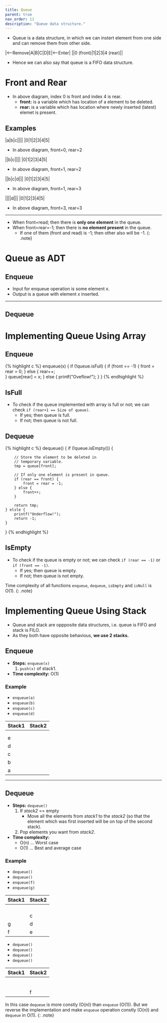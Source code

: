 ```yaml
---
title: Queue
parent: true
nav_order: 11
description: "Queue data structure."
---
```


- Queue is a data structure, in which we can instert element from one side and can remove them from other side.

|<--Remove|A|B|C|D|E|<--Enter|
||0 (front)|1|2|3|4 (rear)||

- Hence we can also say that queue is a FIFO data structure.

# Front and Rear

- In above diagram, index 0 is front and index 4 is rear.
    - **front:** is a variable which has location of a element to be deleted.
    - **rear:** is a variable which has location where newly inserted (latest) elemet is present.

## Examples

|a|b|c||||
|0|1|2|3|4|5|

- In above diagram, front=0, rear=2

||b|c||||
|0|1|2|3|4|5|

- In above diagram, front=1, rear=2

||b|c|d|||
|0|1|2|3|4|5|

- In above diagram, front=1, rear=3

||||d|||
|0|1|2|3|4|5|

- In above diagram, front=3, rear=3

***

- When front=read; then there is **only one element** in the queue.
- When front=rear=-1; then there is **no element present** in the queue.
    - If one of them (front and read) is -1; then other also will be -1.
{: .note}

# Queue as ADT

## Enqueue

- Input for enqueue operation is some element *x*.
- Output is a queue with element *x* inserted.

***

## Dequeue

# Implementing Queue Using Array

## Enqueue

{% highlight c %}
enqueue(x) {
    if (!queue.isFull) {
        if (front == -1) {
            front = rear = 0;
        } else {
            rear++;            
        }
        queue[rear] = x;
    } else {
        printf("Oveflow!");
    }
}
{% endhighlight %}

## IsFull 

- To check if the queue implemented with array is full or not; we can check `if (rear+1 == Size of queue)`.
    - If yes; then queue is full.
    - If not; then queue is not full.

## Dequeue

{% highlight c %}
dequeue() {
    if (!queue.isEmpty()) {

        // Store the element to be deleted in 
        // temporary variable.
        tmp = queue[front];

        // If only one element is present in queue.
        if (rear == front) {
            front = rear = -1;
        } else {
            front++;
        }

        return tmp;
    } elsle {
        printf("Underflow!");
        return -1;
    }
}
{% endhighlight %}

## IsEmpty

- To check if the queue is empty or not; we can check `if (rear == -1)` or `if (front == -1)`.
    - If yes; then queue is empty.
    - If not; then queue is not empty.

Time complexity of all functions `enqueue`, `dequeue`, `isEmpty` and `isNull` is O(1).
{: .note}

# Implementing Queue Using Stack

- Queue and stack are oppposite data structures, i.e. queue is FIFO and stack is FILO.
- As they both have opposite behavious, **we use 2 stacks.**

## Enqueue

- **Steps:** `enqueue(x)`
    1. `push(x)` of stack1.
- **Time complexity:** O(1)

### Example

- `enqueue(a)`
- `enqueue(b)`
- `enqueue(c)`
- `enqueue(d)`

|Stack1|Stack2|
|-|-|
|||
|||
|e||
|d||
|c||
|b||
|a||


***

## Dequeue

- **Steps:** `dequeue()`
    1. If *stack2* == empty
        - Move all the elements from *stack1* to the *stack2* (so that the element which was first inserted will be on top of the second stack).
    2. Pop elements you want from *stack2*.
- **Time complexity:** 
    - O(n) ... Worst case
    - O(1) ... Best and average case

### Example

- `dequeue()`
- `dequeue()`
- `enqueue(f)`
- `enqueue(g)`

|Stack1|Stack2|
|-|-|
|||
|||
|||
|||
||c|
|g|d|
|f|e|

- `dequeue()`
- `dequeue()`
- `dequeue()`
- `dequeue()`

|Stack1|Stack2|
|-|-|
|||
|||
|||
|||
|||
|||
||f|

In this case `dequeue` is more constly (O(n)) than `enqueue` (O(1)). But we reverse the implementation and make `enqueue` operation constly (O(n)) and `dequeue` in O(1).
{: .note}